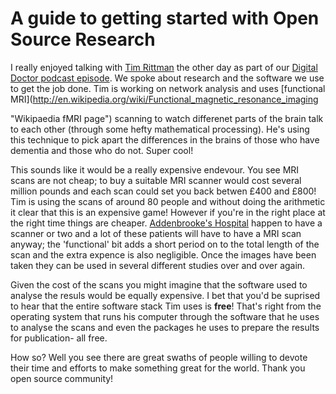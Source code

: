 # A guide to getting started with Open Source Research

I really enjoyed talking with [Tim Rittman](https://twitter.com/timrittman "Tim Rittman on Twitter") the other day as part of our [Digital Doctor podcast episode](http://thedigitaldoc.co.uk/podcasts/9 "The Digital Doctor- Episode 9"). We spoke about research and the software we use to get the job done. Tim is working on network analysis and uses [functional MRI](http://en.wikipedia.org/wiki/Functional_magnetic_resonance_imaging

 "Wikipaedia fMRI page") scanning to watch differenet parts of the brain talk to each other (through some hefty mathematical processing). He's using this technique to pick apart the differences in the brains of those who have dementia and those who do not. Super cool!

This sounds like it would be a really expensive endevour. You see MRI scans are not cheap; to buy a suitable MRI scanner would cost several million pounds and each scan could set you back betwen £400 and £800! Tim is using the scans of around 80 people and without doing the arithmetic it clear that this is an expensive game! However if you're in the right place at the right time things are cheaper. [Addenbrooke's Hospital](http://www.cuh.org.uk/cms/addenbrookes-hospital "Addenbrooke's Hospital website") happen to have a scanner or two and a lot of these patients will have to have a MRI scan anyway; the 'functional' bit adds a short period on to the total length of the scan and the extra expence is also negligible. Once the images have been taken they can be used in several different studies over and over again.

Given the cost of the scans you might imagine that the software used to analyse the resuls would be equally expensive. I bet that you'd be suprised to hear that the entire software stack Tim uses is **free**! That's right from the operating system that runs his computer through the software that he uses to analyse the scans and even the packages he uses to prepare the results for publication- all free.

How so? Well you see there are great swaths of people willing to devote their time and efforts to make something great for the world. Thank you open source community!

